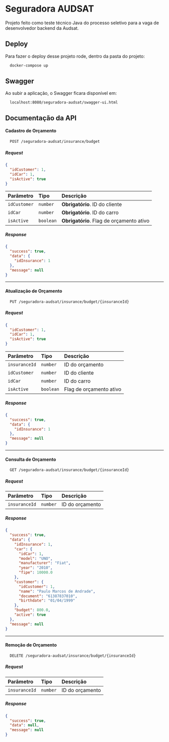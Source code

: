 # Seguradora AUDSAT

Projeto feito como teste técnico Java do processo seletivo para a vaga de desenvolvedor backend da Audsat.

## Deploy

Para fazer o deploy desse projeto rode, dentro da pasta do projeto:

```bash
  docker-compose up
```

## Swagger

Ao subir a aplicação, o Swagger ficara disponível em:

```
  localhost:8080/seguradora-audsat/swagger-ui.html
```

## Documentação da API

#### Cadastro de Orçamento

```
  POST /seguradora-audsat/insurance/budget
```

##### Request

```json
{
  "idCustomer": 1,
  "idCar": 1,
  "isActive": true
}
```

| Parâmetro    | Tipo      | Descrição                                |
|:-------------|:----------|:-----------------------------------------|
| `idCustomer` | `number`  | **Obrigatório**. ID do cliente           |
| `idCar`      | `number`  | **Obrigatório**. ID do carro             |
| `isActive`   | `boolean` | **Obrigatório**. Flag de orçamento ativo |

##### Response

```json
{
  "success": true,
  "data": {
    "idInsurance": 1
  },
  "message": null
}
```

---

#### Atualização de Orçamento

```
  PUT /seguradora-audsat/insurance/budget/{insuranceId}
```

##### Request

```json
{
  "idCustomer": 1,
  "idCar": 1,
  "isActive": true
}
```

| Parâmetro     | Tipo      | Descrição               |
|:--------------|:----------|:------------------------|
| `insuranceId` | `number`  | ID do orçamento         |
| `idCustomer`  | `number`  | ID do cliente           |
| `idCar`       | `number`  | ID do carro             |
| `isActive`    | `boolean` | Flag de orçamento ativo |

##### Response

```json
{
  "success": true,
  "data": {
    "idInsurance": 1
  },
  "message": null
}
```

---

#### Consulta de Orçamento

```
  GET /seguradora-audsat/insurance/budget/{insuranceId}
```

##### Request

| Parâmetro     | Tipo     | Descrição       |
|:--------------|:---------|:----------------|
| `insuranceId` | `number` | ID do orçamento |

##### Response

```json
{
  "success": true,
  "data": {
    "idInsurance": 1,
    "car": {
      "idCar": 1,
      "model": "UNO",
      "manufacturer": "Fiat",
      "year": "2010",
      "fipe": 10000.0
    },
    "customer": {
      "idCustomer": 1,
      "name": "Paulo Marcos de Andrade",
      "document": "61387837010",
      "birthdate": "01/04/1999"
    },
    "budget": 800.0,
    "active": true
  },
  "message": null
}
```

---

#### Remoção de Orçamento

```
  DELETE /seguradora-audsat/insurance/budget/{insuranceId}
```

##### Request

| Parâmetro     | Tipo     | Descrição       |
|:--------------|:---------|:----------------|
| `insuranceId` | `number` | ID do orçamento |

##### Response

```json
{
  "success": true,
  "data": null,
  "message": null
}
```


